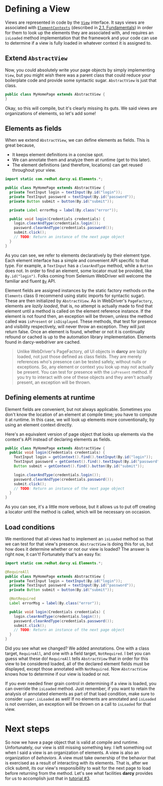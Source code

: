 # Defining a View

Views are represented in code by the  [`View`](https://github.com/darcy-framework/darcy/blob/master/src/main/java/com/redhat/darcy/ui/api/View.java) interface. It says views are associated with [`ElementContexts`](https://github.com/darcy-framework/darcy/blob/master/src/main/java/com/redhat/darcy/ui/api/ElementContext.java) (described in [2.1. Fundamentals](darcy_fundamentals.md)) in order for them to look up the elements they are associated with, and requires an `isLoaded` method implementation that the framework and your code can use to determine if a view is fully loaded in whatever context it is assigned to.

## Extend `AbstractView`

Now, you could absolutely write your page objects by simply implementing `View`, but you might wish there was a parent class that could reduce your boilerplate code and provide some syntactic sugar. `AbstractView` is just that class.

```java
public class MyHomePage extends AbstractView {
}
```

Okay, so this will compile, but it's clearly missing its guts. We said views are organizations of elements, so let's add some!

## Elements as fields

When we extend `AbstractView`, we can define elements as fields. This is great because,

* It keeps element definitions in a concise spot.
* We can annotate them and analyze them at runtime (get to this later).
* The element definitions (and therefore, locations) can get reused throughout your view.

```java
import static com.redhat.darcy.ui.Elements.*;

public class MyHomePage extends AbstractView {
  private TextInput login = textInput(By.id("login"));
  private TextInput password = textInput(By.id("password"));
  private Button submit = button(By.id("submit"));

  private Label errorMsg = label(By.class("error"));

  public void login(Credentials credentials) {
    login.clearAndType(credentials.login());
    password.clearAndType(credentials.password());
    submit.click();
    // TODO: Return an instance of the next page object
  }
}
```

As you can see, we refer to elements declaratively by their element type. Each element interface has a simple and convenient API specific to that type. For example, a `TextInput` has a `clearAndType` method, while a `Button` does not. In order to find an element, some locator must be provided, like `By.id("login")`. Folks coming from Selenium WebDriver will welcome the familiar and fluent [`By`](https://github.com/darcy-framework/darcy/blob/master/src/main/java/com/redhat/darcy/ui/By.java) API.

Element fields are assigned instances by the static factory methods on the `Elements` class (I recommend using static imports for syntactic sugar). These are then initialized by `AbstractView`. As in WebDriver's `PageFactory`, elements are _lazily loaded_, that is, no attempt is actually made to find that element until a method is called on the element reference instance. If the element is not found then, an exception will be thrown, _unless_ the method called was `isPresent` or `isDisplayed`. These methods, that test for presence and visibility respectively, will never throw an exception. They will just return false. Once an element is found, whether or not it is continually refound or cached is up to the automation library implementation. Elements found in darcy-webdriver are cached.

> Unlike WebDriver's PageFactory, _all_ UI objects in **darcy** are lazily loaded, not just those defined as class fields. They are merely references who's presence can be tested safely, without nulls or exceptions. So, any element or context you look up may not actually be present. You can test for presence with the `isPresent` method. If you try to interact with one of these objects and they aren't actually present, an exception will be thrown.

## Defining elements at runtime

Element fields are convenient, but not always applicable. Sometimes you don't know the location of an element at compile time; you have to compute it at runtime. In this case, we will look up elements more conventionally, by using an element context directly.

Here's an equivalent version of page object that looks up elements via the context's API instead of declaring elements as fields.

```java
public class MyHomePage extends AbstractView {
  public void login(Credentials credentials) {
    TextInput login = getContext().find().textInput(By.id("login"));
    TextInput password = getContext().find().textInput(By.id("password"));
    Button submit = getContext().find().button(By.id("submit"));

    login.clearAndType(credentials.login());
    password.clearAndType(credentials.password());
    submit.click();
    // TODO: Return an instance of the next page object
  }
}
```

As you can see, it's a little more verbose, but it allows us to put off creating a locator until the method is called, which will be necessary on occasion.

## Load conditions

We mentioned that all views had to implement an `isLoaded` method so that we can test for that view's presence. `AbstractView` is doing this for us, but how does it determine whether or not our view is loaded? The answer is right now, it can't! Fortunately that's an easy fix:

```java
import static com.redhat.darcy.ui.Elements.*;

@RequireAll
public class MyHomePage extends AbstractView {
  private TextInput login = textInput(By.id("login"));
  private TextInput password = textInput(By.id("password"));
  private Button submit = button(By.id("submit"));

  @NotRequired
  Label errorMsg = label(By.class("error"));

  public void login(Credentials credentials) {
    login.clearAndType(credentials.login());
    password.clearAndType(credentials.password());
    submit.click();
    // TODO: Return an instance of the next page object
  }
}
```

Did you see what we changed? We added annotations. One with a class target, `RequireAll`, and one with a field target, `NotRequired`. I bet you can guess what these do! `RequireAll` tells `AbstractView` that in order for this view to be considered loaded, all of the declared element fields must be displayed, except those annotated with `NotRequired`. Now `AbstractView` knows how to determine if our view is loaded or not.

If you ever needed finer grain control in determining if a view is loaded, you can override the `isLoaded` method. Just remember, if you want to retain the analysis of annotated elements as part of that load condition, make sure to consider `super.isLoaded` as well! If no elements are annotated and `isLoaded` is not overriden, an exception will be thrown on a call to `isLoaded` for that view.

# Next steps

So now we have a page object that is valid at compile and runtime. Unfortunately, our view is still missing something key. I left something out when I said a view is an organization of elements. A view is also an organization of _behaviors_. A view must take ownership of the behavior that is exercised as a result of interacting with its elements. That is, after we click submit, its our view's responsibility to wait for the next page to load before returning from the method. Let's see what facilities **darcy** provides for us to accomplish just that in [tutorial #3](owning_behavior_in_views.md).
